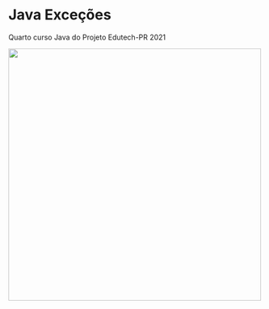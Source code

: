 # Java Exceções
Quarto curso Java do Projeto Edutech-PR 2021

<div>
  <img width="500px" src="https://www.educacao.pr.gov.br/sites/default/arquivos_restritos/files/imagem/2021-02/logo_edutech1140px.png"/>
</div>
